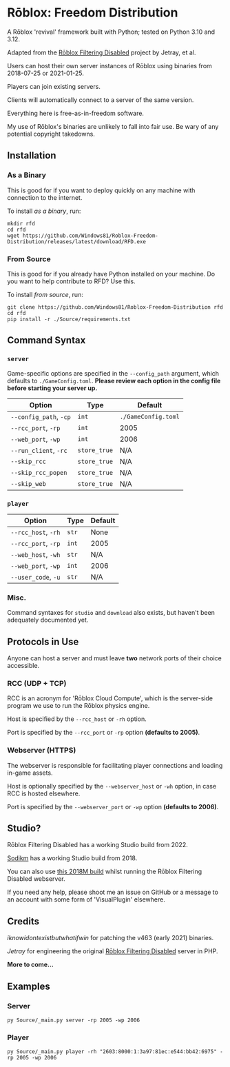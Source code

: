 # Rōblox: Freedom Distribution

A Rōblox 'revival' framework built with Python; tested on Python 3.10 and 3.12.

Adapted from the [Rōblox Filtering Disabled](https://jetray.itch.io/roblox-filtering-disabled) project by Jetray, et al.

Users can host their own server instances of Rōblox using binaries from 2018-07-25 or 2021-01-25.

Players can join existing servers.

Clients will automatically connect to a server of the same version.

Everything here is free-as-in-freedom software.

My use of Rōblox's binaries are unlikely to fall into fair use. Be wary of any potential copyright takedowns.

## Installation

### As a Binary

This is good for if you want to deploy quickly on any machine with connection to the internet.

To install _as a binary_, run:

```
mkdir rfd
cd rfd
wget https://github.com/Windows81/Roblox-Freedom-Distribution/releases/latest/download/RFD.exe
```

### From Source

This is good for if you already have Python installed on your machine. Do you want to help contribute to RFD? Use this.

To install _from source_, run:

```
git clone https://github.com/Windows81/Roblox-Freedom-Distribution rfd
cd rfd
pip install -r ./Source/requirements.txt
```

## Command Syntax

### `server`

Game-specific options are specified in the `--config_path` argument, which defaults to `./GameConfig.toml`. **Please review each option in the config file before starting your server up.**

| Option                 | Type         | Default             |
| ---------------------- | ------------ | ------------------- |
| `--config_path`, `-cp` | `int`        | `./GameConfig.toml` |
| `--rcc_port`, `-rp`    | `int`        | 2005                |
| `--web_port`, `-wp`    | `int`        | 2006                |
| `--run_client`, `-rc`  | `store_true` | N/A                 |
| `--skip_rcc`           | `store_true` | N/A                 |
| `--skip_rcc_popen`     | `store_true` | N/A                 |
| `--skip_web`           | `store_true` | N/A                 |

### `player`

| Option              | Type  | Default |
| ------------------- | ----- | ------- |
| `--rcc_host`, `-rh` | `str` | None    |
| `--rcc_port`, `-rp` | `int` | 2005    |
| `--web_host`, `-wh` | `str` | N/A     |
| `--web_port`, `-wp` | `int` | 2006    |
| `--user_code`, `-u` | `str` | N/A     |

### Misc.

Command syntaxes for `studio` and `download` also exists, but haven't been adequately documented yet.

## Protocols in Use

Anyone can host a server and must leave **two** network ports of their choice accessible.

### RCC (UDP + TCP)

RCC is an acronym for 'Rōblox Cloud Compute', which is the server-side program we use to run the Rōblox physics engine.

Host is specified by the `--rcc_host` or `-rh` option.

Port is specified by the `--rcc_port` or `-rp` option **(defaults to 2005)**.

### Webserver (HTTPS)

The webserver is responsible for facilitating player connections and loading in-game assets.

Host is optionally specified by the `--webserver_host` or `-wh` option, in case RCC is hosted elsewhere.

Port is specified by the `--webserver_port` or `-wp` option **(defaults to 2006)**.

## Studio?

Rōblox Filtering Disabled has a working Studio build from 2022.

[Sodikm](https://archive.org/details/full-sodikm_202308) has a working Studio build from 2018.

You can also use [this 2018M build](https://github.com/Windows81/Roblox-Freedom-Distribution/releases/download/2023-08-31T09%EA%9E%8910Z/v348.Studio.7z) whilst running the Rōblox Filtering Disabled webserver.

If you need any help, please shoot me an issue on GitHub or a message to an account with some form of 'VisualPlugin' elsewhere.

## Credits

_iknowidontexistbutwhatifwin_ for patching the v463 (early 2021) binaries.

_Jetray_ for engineering the original [Rōblox Filtering Disabled](https://jetray.itch.io/roblox-filtering-disabled) server in PHP.

**More to come...**

## Examples

### Server

```shell
py Source/_main.py server -rp 2005 -wp 2006
```

### Player

```shell
py Source/_main.py player -rh "2603:8000:1:3a97:81ec:e544:bb42:6975" -rp 2005 -wp 2006
```

